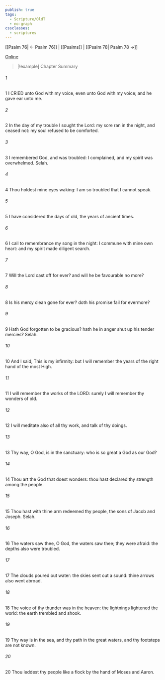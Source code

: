 ```yaml
---
publish: true
tags:
  - Scripture/OldT
  - no-graph
cssclasses:
  - scriptures
---
```

[[Psalm 76| ← Psalm 76]] | [[Psalms]] | [[Psalm 78| Psalm 78 →]]

[Online](https://churchofjesuschrist.org/study/scriptures/ot/ps/77?lang=eng)

>[!example] Chapter Summary
>
###### 1
1 I CRIED unto God with my voice, even unto God with my voice; and he gave ear unto me.
###### 2
2 In the day of my trouble I sought the Lord: my sore ran in the night, and ceased not: my soul refused to be comforted.
###### 3
3 I remembered God, and was troubled: I complained, and my spirit was overwhelmed.  Selah.
###### 4
4 Thou holdest mine eyes waking: I am so troubled that I cannot speak.
###### 5
5 I have considered the days of old, the years of ancient times.
###### 6
6 I call to remembrance my song in the night: I commune with mine own heart: and my spirit made diligent search.
###### 7
7 Will the Lord cast off for ever?  and will he be favourable no more?
###### 8
8 Is his mercy clean gone for ever?  doth his promise fail for evermore?
###### 9
9 Hath God forgotten to be gracious?  hath he in anger shut up his tender mercies?  Selah.
###### 10
10 And I said, This is my infirmity: but I will remember the years of the right hand of the most High.
###### 11
11 I will remember the works of the LORD: surely I will remember thy wonders of old.
###### 12
12 I will meditate also of all thy work, and talk of thy doings.
###### 13
13 Thy way, O God, is in the sanctuary: who is so great a God as our God?
###### 14
14 Thou art the God that doest wonders: thou hast declared thy strength among the people.
###### 15
15 Thou hast with thine arm redeemed thy people, the sons of Jacob and Joseph.  Selah.
###### 16
16 The waters saw thee, O God, the waters saw thee; they were afraid: the depths also were troubled.
###### 17
17 The clouds poured out water: the skies sent out a sound: thine arrows also went abroad.
###### 18
18 The voice of thy thunder was in the heaven: the lightnings lightened the world: the earth trembled and shook.
###### 19
19 Thy way is in the sea, and thy path in the great waters, and thy footsteps are not known.
###### 20
20 Thou leddest thy people like a flock by the hand of Moses and Aaron.



